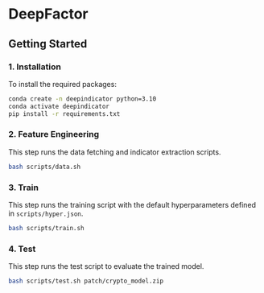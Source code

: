 # DeepFactor

## Getting Started

### 1. Installation

To install the required packages:

```bash
conda create -n deepindicator python=3.10
conda activate deepindicator
pip install -r requirements.txt
```

### 2. Feature Engineering

This step runs the data fetching and indicator extraction scripts.

```bash
bash scripts/data.sh
```

### 3. Train

This step runs the training script with the default hyperparameters defined in `scripts/hyper.json`.

```bash
bash scripts/train.sh
```

### 4. Test

This step runs the test script to evaluate the trained model.

```bash
bash scripts/test.sh patch/crypto_model.zip
```
